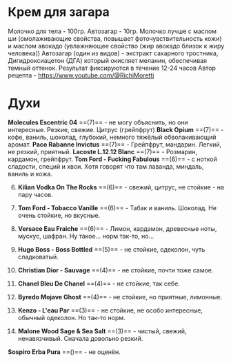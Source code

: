 # Крем для загара
Молочко для тела - 100гр.
Автозагар - 10гр.
Молочко лучше с маслом ши (омолаживающие свойства, повышает фоточувствительность кожи) и маслом авокадо (увлажняющее свойство (жир авокадо близок к жиру человека))
Автозагар (один из видов) - экстракт сахарного тростника, Дигидроксиацетон (ДГА) который окисляет меланин, обеспечивая темный оттенок. Результат фиксируются в течение 12-24 часов
Автор рецепта - https://www.youtube.com/@RichiMoretti

# Духи
**Molecules Escentric 04** ==(7)== - не могу объяснить, но они интересные. Резкие, свежие. Цитрус (грейпфрут)
**Black Opium** ==(7)== - кофе, ваниль, шоколад, глубокий, немного тяжёлый обволакивающий аромат.
**Paco Rabanne Invictus** ==(7)== - Грейпфрут, мандарин. Легкий, не резкий, приятный.
**Lacoste L.12.12 Blanc** ==(7)== - Розмарин, кардамон, грейпфрут.
**Tom Ford - Fucking Fabulous** ==(6)== - с ноткой сладости, специй и хвои. Хотя говорят что там лаванда, миндаль, ваниль и кожа.
    
6. **Kilian Vodka On The Rocks** ==(6)== - свежий, цитрус, не стойкие - на пару часов.
    
7. **Tom Ford - Tobacco Vanille** ==(6)== - Табак и ваниль. Шоколад. Не очень стойкие, но вкусные.
    
8. **Versace Eau Fraiche** ==(6)== - Лимон, кардамон, древесные ноты, мускус, шафран. Ну такое... норм так-то, но...
    
9. **Hugo Boss - Boss Bottled** ==(5)== - не стойкие, одеколон, чуть сладковатый.
    
10. **Christian Dior - Sauvage** ==(4)== - не стойкие, почти тоже самое.
    
11. **Chanel Bleu De Chanel** ==(4)== - не стойкие, так себе.
    
12. **Byredo Mojave Ghost** ==(4)== - не стойкие, но приятные, лимонные.
    
13. **Kenzo - L'eau Par** ==(3)== - не стойкие, не особо интересные, обычный одеколон. Но так-то норм.
    
14. **Malone Wood Sage & Sea Salt** ==(3)== - чистый, свежий, ненавязчивый. Сначала довольно резкий.
    

**Sospiro Erba Pura** ==()== - не оценён.